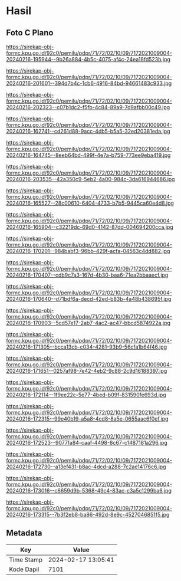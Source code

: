 # Hasil

## Foto C Plano

https://sirekap-obj-formc.kpu.go.id/92c0/pemilu/pdpr/71/72/02/10/09/7172021009004-20240216-195944--9b26a884-4b5c-4075-af4c-24ea18fd523b.jpg

https://sirekap-obj-formc.kpu.go.id/92c0/pemilu/pdpr/71/72/02/10/09/7172021009004-20240216-201601--394d7b4c-1cb6-4916-84bd-94661483c933.jpg

https://sirekap-obj-formc.kpu.go.id/92c0/pemilu/pdpr/71/72/02/10/09/7172021009004-20240216-202323--c07b1dc2-f5fb-4c84-89a9-7d9afbb00c49.jpg

https://sirekap-obj-formc.kpu.go.id/92c0/pemilu/pdpr/71/72/02/10/09/7172021009004-20240216-162741--cd261d88-9acc-4db5-b5a5-32ed20381eda.jpg

https://sirekap-obj-formc.kpu.go.id/92c0/pemilu/pdpr/71/72/02/10/09/7172021009004-20240216-164745--8eeb64bd-499f-4e7a-b759-773ee9eba419.jpg

https://sirekap-obj-formc.kpu.go.id/92c0/pemilu/pdpr/71/72/02/10/09/7172021009004-20240216-203535--42a350c9-5eb2-4a00-984c-3da616944686.jpg

https://sirekap-obj-formc.kpu.go.id/92c0/pemilu/pdpr/71/72/02/10/09/7172021009004-20240216-165527--28c00610-6404-4733-b7b5-9445ca60e4d8.jpg

https://sirekap-obj-formc.kpu.go.id/92c0/pemilu/pdpr/71/72/02/10/09/7172021009004-20240216-165904--c32219dc-69d0-4142-87dd-004694200cca.jpg

https://sirekap-obj-formc.kpu.go.id/92c0/pemilu/pdpr/71/72/02/10/09/7172021009004-20240216-170201--984babf3-96bb-429f-acfa-04563c4dd882.jpg

https://sirekap-obj-formc.kpu.go.id/92c0/pemilu/pdpr/71/72/02/10/09/7172021009004-20240216-170407--cdb9c7a3-167d-4b30-baa6-71ea2bbaaecf.jpg

https://sirekap-obj-formc.kpu.go.id/92c0/pemilu/pdpr/71/72/02/10/09/7172021009004-20240216-170640--d71bdf6a-decd-42ed-b83b-4a48b438695f.jpg

https://sirekap-obj-formc.kpu.go.id/92c0/pemilu/pdpr/71/72/02/10/09/7172021009004-20240216-170903--5cd57e17-2ab7-4ac2-ac47-bbcd5874922a.jpg

https://sirekap-obj-formc.kpu.go.id/92c0/pemilu/pdpr/71/72/02/10/09/7172021009004-20240216-171305--bcca13cb-c034-4281-93b9-56cfa1b64f46.jpg

https://sirekap-obj-formc.kpu.go.id/92c0/pemilu/pdpr/71/72/02/10/09/7172021009004-20240216-171651--0257af98-7e42-4eb2-9c88-2c9d16188397.jpg

https://sirekap-obj-formc.kpu.go.id/92c0/pemilu/pdpr/71/72/02/10/09/7172021009004-20240216-172114--1f9ee22c-5e77-4bed-b09f-831590fe693d.jpg

https://sirekap-obj-formc.kpu.go.id/92c0/pemilu/pdpr/71/72/02/10/09/7172021009004-20240216-172315--99e40b19-a5a8-4cd8-8a5e-0655aac6f0ef.jpg

https://sirekap-obj-formc.kpu.go.id/92c0/pemilu/pdpr/71/72/02/10/09/7172021009004-20240216-172523--9077fa84-caaf-4498-8c67-c1487181a296.jpg

https://sirekap-obj-formc.kpu.go.id/92c0/pemilu/pdpr/71/72/02/10/09/7172021009004-20240216-172730--a13ef431-b8ac-4dcd-a288-7c2ae14176c6.jpg

https://sirekap-obj-formc.kpu.go.id/92c0/pemilu/pdpr/71/72/02/10/09/7172021009004-20240216-173016--c6659d9b-5368-49c4-83ac-c3a5c1299ba6.jpg

https://sirekap-obj-formc.kpu.go.id/92c0/pemilu/pdpr/71/72/02/10/09/7172021009004-20240216-173315--7b3f2eb8-ba86-492d-8e9c-4527046851f5.jpg


## Metadata

| Key        | Value               |
| ---------- | ------------------- |
| Time Stamp | 2024-02-17 13:05:41 |
| Kode Dapil | 7101                |



